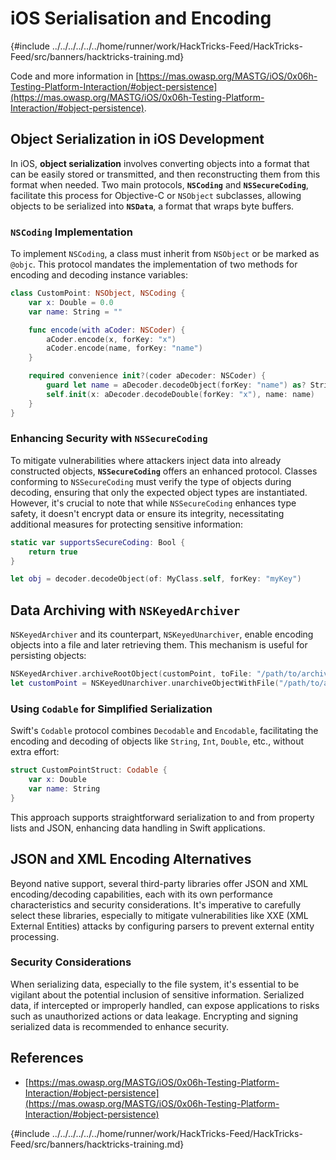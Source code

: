 # iOS Serialisation and Encoding

{#include ../../../../../../home/runner/work/HackTricks-Feed/HackTricks-Feed/src/banners/hacktricks-training.md}

Code and more information in [https://mas.owasp.org/MASTG/iOS/0x06h-Testing-Platform-Interaction/#object-persistence](https://mas.owasp.org/MASTG/iOS/0x06h-Testing-Platform-Interaction/#object-persistence).

## Object Serialization in iOS Development

In iOS, **object serialization** involves converting objects into a format that can be easily stored or transmitted, and then reconstructing them from this format when needed. Two main protocols, **`NSCoding`** and **`NSSecureCoding`**, facilitate this process for Objective-C or `NSObject` subclasses, allowing objects to be serialized into **`NSData`**, a format that wraps byte buffers.

### **`NSCoding`** Implementation

To implement `NSCoding`, a class must inherit from `NSObject` or be marked as `@objc`. This protocol mandates the implementation of two methods for encoding and decoding instance variables:

```swift
class CustomPoint: NSObject, NSCoding {
    var x: Double = 0.0
    var name: String = ""

    func encode(with aCoder: NSCoder) {
        aCoder.encode(x, forKey: "x")
        aCoder.encode(name, forKey: "name")
    }

    required convenience init?(coder aDecoder: NSCoder) {
        guard let name = aDecoder.decodeObject(forKey: "name") as? String else { return nil }
        self.init(x: aDecoder.decodeDouble(forKey: "x"), name: name)
    }
}
```

### **Enhancing Security with `NSSecureCoding`**

To mitigate vulnerabilities where attackers inject data into already constructed objects, **`NSSecureCoding`** offers an enhanced protocol. Classes conforming to `NSSecureCoding` must verify the type of objects during decoding, ensuring that only the expected object types are instantiated. However, it's crucial to note that while `NSSecureCoding` enhances type safety, it doesn't encrypt data or ensure its integrity, necessitating additional measures for protecting sensitive information:

```swift
static var supportsSecureCoding: Bool {
    return true
}

let obj = decoder.decodeObject(of: MyClass.self, forKey: "myKey")
```

## Data Archiving with `NSKeyedArchiver`

`NSKeyedArchiver` and its counterpart, `NSKeyedUnarchiver`, enable encoding objects into a file and later retrieving them. This mechanism is useful for persisting objects:

```swift
NSKeyedArchiver.archiveRootObject(customPoint, toFile: "/path/to/archive")
let customPoint = NSKeyedUnarchiver.unarchiveObjectWithFile("/path/to/archive") as? CustomPoint
```

### Using `Codable` for Simplified Serialization

Swift's `Codable` protocol combines `Decodable` and `Encodable`, facilitating the encoding and decoding of objects like `String`, `Int`, `Double`, etc., without extra effort:

```swift
struct CustomPointStruct: Codable {
    var x: Double
    var name: String
}
```

This approach supports straightforward serialization to and from property lists and JSON, enhancing data handling in Swift applications.

## JSON and XML Encoding Alternatives

Beyond native support, several third-party libraries offer JSON and XML encoding/decoding capabilities, each with its own performance characteristics and security considerations. It's imperative to carefully select these libraries, especially to mitigate vulnerabilities like XXE (XML External Entities) attacks by configuring parsers to prevent external entity processing.

### Security Considerations

When serializing data, especially to the file system, it's essential to be vigilant about the potential inclusion of sensitive information. Serialized data, if intercepted or improperly handled, can expose applications to risks such as unauthorized actions or data leakage. Encrypting and signing serialized data is recommended to enhance security.

## References

- [https://mas.owasp.org/MASTG/iOS/0x06h-Testing-Platform-Interaction/#object-persistence](https://mas.owasp.org/MASTG/iOS/0x06h-Testing-Platform-Interaction/#object-persistence)

{#include ../../../../../../home/runner/work/HackTricks-Feed/HackTricks-Feed/src/banners/hacktricks-training.md}


